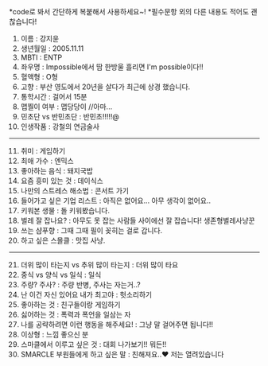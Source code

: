 *code로 봐서 간단하게 복붙해서 사용하세요~!
*필수문항 외의 다른 내용도 적어도 괜찮습니다!

1. 이름 : 강지윤
2. 생년월일 : 2005.11.11
3. MBTI : ENTP
4. 좌우명 : Impossible에서 땀 한방울 흘리면 I'm possible이다!!
5. 혈액형 : O형
6. 고향 : 부산 영도에서 20년을 살다가 최근에 상경 했습니다.
7. 통학시간 : 걸어서 15분
8. 맵찔이 여부 : 맵당당이 //아마...
9. 민초단 vs 반민초단 : 반민초!!!!!@
10. 인생작품 : 강철의 연금술사
---
11. 취미 : 게임하기
12. 최애 가수 : 엔믹스
13. 좋아하는 음식 : 돼지국밥
14. 요즘 흥미 있는 것 : 데이식스
15. 나만의 스트레스 해소법 : 콘서트 가기
16. 들어가고 싶은 기업 리스트 : 아직은 없어요... 아무 생각이 없어요..
17. 키워본 생물 : 돌 키워봤습니다.
18. 벌레 잘 잡나요? : 아무도 못 잡는 사람들 사이에선 잘 잡습니다! 생존형벌레사냥꾼
19. 쓰는 샴푸향 : 그때 그때 필이 꽂히는 걸로 갑니다.
20. 하고 싶은 스몰클 : 맛집 사냥. 
***
21. 더위 많이 타는지 vs 추위 많이 타는지 : 더위 많이 타요
22. 중식 vs 양식 vs 일식 : 일식
23. 주량? 주사? : 주량 반병, 주사는 자는거..?
24. 난 이건 자신 있어요 내가 최고야 : 헛소리하기
25. 좋아하는 것 : 친구들이랑 게임하기
26. 싫어하는 것 : 폭력과 폭언을 일삼는 자
27. 나를 공략하려면 이런 행동을 해주세요! : 그냥 말 걸어주면 됩니다!!
28. 이상형 : 느낌 좋으신 분
29. 스마클에서 이루고 싶은 것 : 대회 나가보기!! 뭐든!!
30. SMARCLE 부원들에게 하고 싶은 말 : 친해져요..♥ 저는 열려있습니다
